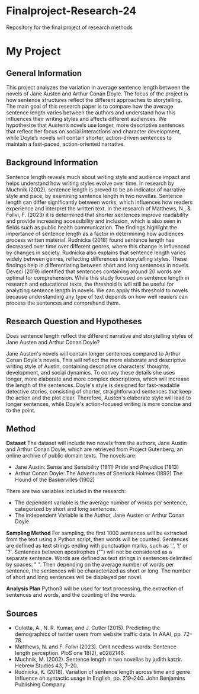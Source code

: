 # Finalproject-Research-24
Repository for the final project of research methods

# My Project

## General Information
This project analyzes the variation in average sentence length between the novels of Jane Austen and Arthur Conan Doyle. The focus of the project is how sentence structures reflect the different approaches to storytelling. The main goal of this research paper is to compare how the average sentence length varies between the authors and understand how this influences their writing styles and affects different audiences. We hypothesize that Austen’s novels use longer, more descriptive sentences that reflect her focus on social interactions and character development, while Doyle’s novels will contain shorter, action-driven sentences to maintain a fast-paced, action-oriented narrative. 

## Background Information
Sentence length reveals much about writing style and audience impact and helps understand how writing styles evolve over time. In research by Muchnik (2002), sentence length is proved to be an indicator of narrative style and pace, by examining sentence length in two novellas. Sentence length can differ significantly between works, which influences how readers experience and interpret the written text. In the research of Matthews, N., & Folivi, F. (2023) it is determined that shorter sentences improve readability and provide increasing accessibility and inclusion, which is also seen in fields such as public health communication. The findings highlight the importance of sentence length as a factor in determining how audiences process written material.
Rudnicka (2018) found sentence length has decreased over time over different genres, where this change is influenced by changes in society. Rudnicka also explains that sentence length varies widely between genres, reflecting differences in storytelling styles. These findings help in differentiating between short and long sentences in novels. Deveci (2019) identified that sentences containing around 20 words are optimal for comprehension. While this study focused on sentence length in research and educational texts, the threshold is will still be useful for analyzing sentence length in novels. We can apply this threshold to novels because understanding any type of text depends on how well readers can process the sentences and comprehend them. 

## Research Question and Hypotheses
Does sentence length reflect the different narrative and storytelling styles of Jane Austen and Arthur Conan Doyle?

Jane Austen's novels will contain longer sentences compared to Arthur Conan Doyle's novels. This will reflect the more elaborate and descriptive writing style of Austin, containing descriptive characters' thoughts, development, and social dynamics. To convey these details she uses longer, more elaborate and more complex descriptions, which will increase the length of the sentences. Doyle's style is designed for fast-readable detective stories, consisting of shorter, straightforward sentences that keep the action and the plot clear. Therefore, Austen's elaborate style will lead to longer sentences, while Doyle's action-focused writing is more concise and to the point.

## Method
**Dataset**
The dataset will include two novels from the authors, Jane Austin and Arthur Conan Doyle, which are retrieved from Project Gutenberg, an online archive of public domain texts.
The novels are:
* Jane Austin:
    Sense and Sensibility (1811)
    Pride and Prejudice (1813)
* Arthur Conan Doyle: 
    The Adventures of Sherlock Holmes (1892)
    The Hound of the Baskervilles (1902)

There are two variables included in the research:
* The dependent variable is the average number of words per sentence, categorized by short and long sentences. 
* The independent Variable is the Author, Jane Austen or Arthur Conan Doyle. 

**Sampling Method**
For sampling, the first 1000 sentences will be extracted from the text using a Python script, then words will be counted. Sentences are defined as text strings ending with punctuation marks, such as '.', '!' or '?'. Sentences between apostrophes ("") will not be considered as a separate sentence. Words are defined as text strings in sentences delimited by spaces: " ". Then depending on the average number of words per sentence, the sentences will be characterized as short or long. The number of short and long sentences will be displayed per novel.

**Analysis Plan**
Python3 will be used for text processing, the extraction of sentences and words, and the counting of the words.

## Sources
* Culotta, A., N. R. Kumar, and J. Cutler (2015). Predicting the demographics of twitter users from website traffic data. In AAAI, pp. 72–78.
* Matthews, N. and F. Folivi (2023). Omit needless words: Sentence length perception. PloS one 18(2), e0282146.
* Muchnik, M. (2002). Sentence length in two novellas by judith katzir. Hebrew Studies 43, 7–20.
* Rudnicka, K. (2018). Variation of sentence length across time and genre: Influence on syntactic usage in English, pp. 219–240. John Benjamins Publishing Company.
